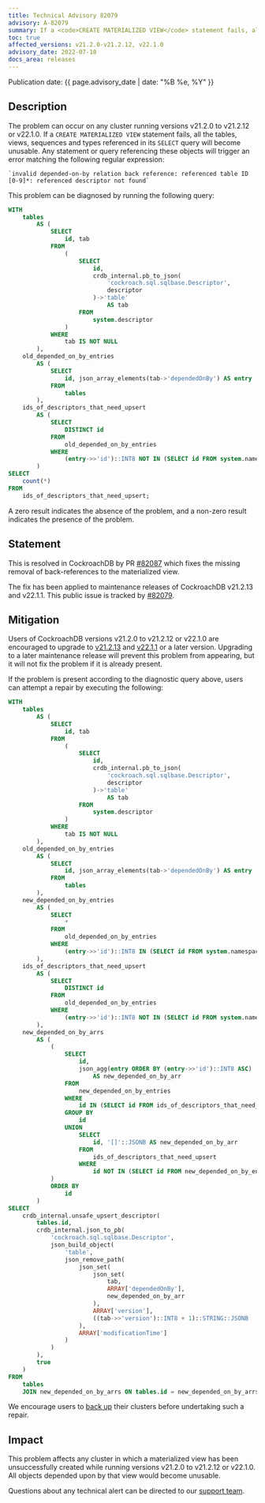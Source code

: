 ```yaml
---
title: Technical Advisory 82079
advisory: A-82079
summary: If a <code>CREATE MATERIALIZED VIEW</code> statement fails, all objects referenced in its <code>SELECT</code> query will be unusable.
toc: true
affected_versions: v21.2.0-v21.2.12, v22.1.0
advisory_date: 2022-07-18
docs_area: releases
---
```


Publication date: {{ page.advisory_date | date: "%B %e, %Y" }}

## Description

The problem can occur on any cluster running versions v21.2.0 to v21.2.12 or v22.1.0. If a `CREATE MATERIALIZED VIEW` statement fails, all the tables, views, sequences and types referenced in its `SELECT` query will become unusable. Any statement or query referencing these objects will trigger an error matching the following regular expression:

    `invalid depended-on-by relation back reference: referenced table ID [0-9]*: referenced descriptor not found`


This problem can be diagnosed by running the following query:

~~~ sql
WITH
	tables
		AS (
			SELECT
				id, tab
			FROM
				(
					SELECT
						id,
						crdb_internal.pb_to_json(
							'cockroach.sql.sqlbase.Descriptor',
							descriptor
						)->'table'
							AS tab
					FROM
						system.descriptor
				)
			WHERE
				tab IS NOT NULL
		),
	old_depended_on_by_entries
		AS (
			SELECT
				id, json_array_elements(tab->'dependedOnBy') AS entry
			FROM
				tables
		),
	ids_of_descriptors_that_need_upsert
		AS (
			SELECT
				DISTINCT id
			FROM
				old_depended_on_by_entries
			WHERE
				(entry->>'id')::INT8 NOT IN (SELECT id FROM system.namespace)
		)
SELECT
	count(*)
FROM
	ids_of_descriptors_that_need_upsert;
~~~

A zero result indicates the absence of the problem, and a non-zero result indicates the presence of the problem.

## Statement

This is resolved in CockroachDB by PR [#82087](https://github.com/cockroachdb/cockroach/pull/82087) which fixes the missing removal of back-references to the materialized view.

The fix has been applied to maintenance releases of CockroachDB v21.2.13 and v22.1.1. This public issue is tracked by [#82079](https://github.com/cockroachdb/cockroach/pull/82079).

## Mitigation

Users of CockroachDB versions v21.2.0 to v21.2.12 or v22.1.0 are encouraged to upgrade to [v21.2.13](../releases/v21.2.html#v21-2-13) and [v22.1.1](../releases/v22.1.html#v22-1-1) or a later version. Upgrading to a later maintenance release will prevent this problem from appearing, but it will not fix the problem if it is already present.

If the problem is present according to the diagnostic query above, users can attempt a repair by executing the following:

~~~ sql
WITH
	tables
		AS (
			SELECT
				id, tab
			FROM
				(
					SELECT
						id,
						crdb_internal.pb_to_json(
							'cockroach.sql.sqlbase.Descriptor',
							descriptor
						)->'table'
							AS tab
					FROM
						system.descriptor
				)
			WHERE
				tab IS NOT NULL
		),
	old_depended_on_by_entries
		AS (
			SELECT
				id, json_array_elements(tab->'dependedOnBy') AS entry
			FROM
				tables
		),
	new_depended_on_by_entries
		AS (
			SELECT
				*
			FROM
				old_depended_on_by_entries
			WHERE
				(entry->>'id')::INT8 IN (SELECT id FROM system.namespace)
		),
	ids_of_descriptors_that_need_upsert
		AS (
			SELECT
				DISTINCT id
			FROM
				old_depended_on_by_entries
			WHERE
				(entry->>'id')::INT8 NOT IN (SELECT id FROM system.namespace)
		),
	new_depended_on_by_arrs
		AS (
			(
				SELECT
					id,
					json_agg(entry ORDER BY (entry->>'id')::INT8 ASC)
						AS new_depended_on_by_arr
				FROM
					new_depended_on_by_entries
				WHERE
					id IN (SELECT id FROM ids_of_descriptors_that_need_upsert)
				GROUP BY
					id
				UNION
					SELECT
						id, '[]'::JSONB AS new_depended_on_by_arr
					FROM
						ids_of_descriptors_that_need_upsert
					WHERE
						id NOT IN (SELECT id FROM new_depended_on_by_entries)
			)
			ORDER BY
				id
		)
SELECT
	crdb_internal.unsafe_upsert_descriptor(
		tables.id,
		crdb_internal.json_to_pb(
			'cockroach.sql.sqlbase.Descriptor',
			json_build_object(
				'table',
				json_remove_path(
					json_set(
						json_set(
							tab,
							ARRAY['dependedOnBy'],
							new_depended_on_by_arr
						),
						ARRAY['version'],
						((tab->>'version')::INT8 + 1)::STRING::JSONB
					),
					ARRAY['modificationTime']
				)
			)
		),
		true
	)
FROM
	tables
	JOIN new_depended_on_by_arrs ON tables.id = new_depended_on_by_arrs.id;
~~~

We encourage users to [back up](../{{site.versions["stable"]}}/backup-and-restore-overview.html) their clusters before undertaking such a repair.

## Impact

This problem affects any cluster in which a materialized view has been unsuccessfully created while running versions v21.2.0 to v21.2.12 or v22.1.0. All objects depended upon by that view would become unusable.

Questions about any technical alert can be directed to our [support team](https://support.cockroachlabs.com/).
